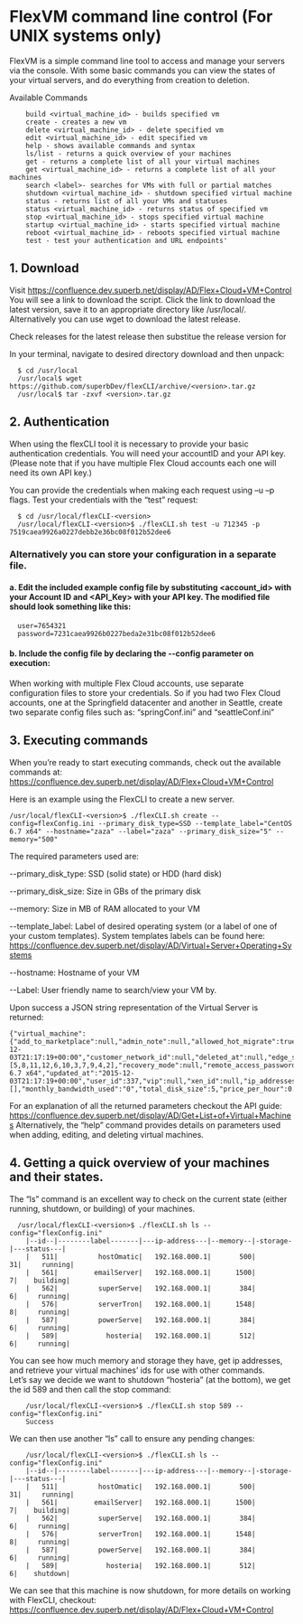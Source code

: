 # FlexVM command line control (For UNIX systems only)

FlexVM is a simple command line tool to access and manage your servers via the console. With some basic commands you can view the states of your virtual servers, and do everything from creation to deletion. 

Available Commands

```
	build <virtual_machine_id> - builds specified vm
	create - creates a new vm
	delete <virtual_machine_id> - delete specified vm
	edit <virtual_machine_id> - edit specified vm
	help - shows available commands and syntax
	ls/list - returns a quick overview of your machines
	get - returns a complete list of all your virtual machines
	get <virtual_machine_id> - returns a complete list of all your machines
	search <label>- searches for VMs with full or partial matches
	shutdown <virtual_machine_id> - shutdown specified virtual machine
	status - returns list of all your VMs and statuses
	status <virtual_machine_id> - returns status of specified vm
	stop <virtual_machine_id> - stops specified virtual machine
	startup <virtual_machine_id> - starts specified virtual machine
	reboot <virtual_machine_id> - reboots specified virtual machine
	test - test your authentication and URL endpoints'
```
	
## 1. Download
Visit https://confluence.dev.superb.net/display/AD/Flex+Cloud+VM+Control
You will see a link to download the script. Click the link to download the latest version, save it to an appropriate directory like /usr/local/. Alternatively you can use wget to download the latest release.

Check releases for the latest release then substitue the release version for <version>

In your terminal, navigate to desired directory download and then unpack:

```
  $ cd /usr/local
  /usr/local$ wget https://github.com/superbDev/flexCLI/archive/<version>.tar.gz
  /usr/local$ tar -zxvf <version>.tar.gz
```

## 2. Authentication
When using the flexCLI tool it is necessary to provide your basic authentication credentials. You will need your accountID and your API key. (Please note that if you have multiple Flex Cloud accounts each one will need its own API key.)

You can provide the credentials when making each request using –u <accountID> –p <API Key> flags. Test your credentials with the “test” request:

```
  $ cd /usr/local/flexCLI-<version> 
  /usr/local/flexCLI-<version>$ ./flexCLI.sh test -u 712345 -p 7519caea9926a0227debb2e36bc08f012b52dee6
```

### Alternatively you can store your configuration in a separate file.

#### a. Edit the included example config file by substituting <account_id> with your Account ID and <API_Key> with your API key. The modified file should look something like this:

```  
  user=7654321
  password=7231caea9926b0227beda2e31bc08f012b52dee6
```
  
#### b. Include the config file by declaring the --config parameter on execution:
 
When working with multiple Flex Cloud accounts, use separate configuration files to store your credentials. So if you had two Flex Cloud accounts, one at the Springfield datacenter and another in Seattle, create two separate config files such as: “springConf.ini” and “seattleConf.ini”

## 3. Executing commands
When you’re ready to start executing commands, check out the available commands at: https://confluence.dev.superb.net/display/AD/Flex+Cloud+VM+Control

Here is an example using the FlexCLI to create a new server. 

 ```
 /usr/local/flexCLI-<version>$ ./flexCLI.sh create --config=flexConfig.ini --primary_disk_type=SSD --template_label="CentOS 6.7 x64" --hostname="zaza" --label="zaza" --primary_disk_size="5" --memory="500"
```  

The required parameters used are:

--primary_disk_type: SSD (solid state) or HDD (hard disk)

--primary_disk_size: Size in GBs of the primary disk

--memory: Size in MB of RAM allocated to your VM

--template_label: Label of desired operating system (or a label of one of your custom templates). System templates labels can be found here: https://confluence.dev.superb.net/display/AD/Virtual+Server+Operating+Systems

--hostname: Hostname of your VM

--Label: User friendly name to search/view your VM by.

Upon success a JSON string representation of the Virtual Server is returned:

```
{"virtual_machine":{"add_to_marketplace":null,"admin_note":null,"allowed_hot_migrate":true,"allowed_swap":true,"booted":false,"built":false,"cores_per_socket":0,"cpu_shares":1,"cpu_sockets":null,"cpu_threads":null,"cpu_units":10,"cpus":1,"created_at":"2015-12-03T21:17:19+00:00","customer_network_id":null,"deleted_at":null,"edge_server_type":null,"enable_autoscale":null,"enable_monitis":null,"firewall_notrack":false,"hostname":"zaza","hypervisor_id":6,"id":685,"identifier":"awtfj2dls1prtf","initial_root_password_encrypted":false,"iso_id":null,"label":"zaza","local_remote_access_ip_address":null,"local_remote_access_port":null,"locked":false,"memory":500,"min_disk_size":5,"note":null,"operating_system":"linux","operating_system_distro":"rhel","preferred_hvs":[5,8,11,12,6,10,3,7,9,4,2],"recovery_mode":null,"remote_access_password":null,"service_password":null,"state":"new","storage_server_type":null,"strict_virtual_machine_id":null,"suspended":false,"template_id":148,"template_label":"CentOS 6.7 x64","updated_at":"2015-12-03T21:17:19+00:00","user_id":337,"vip":null,"xen_id":null,"ip_addresses":[],"monthly_bandwidth_used":"0","total_disk_size":5,"price_per_hour":0.009028340000000001,"price_per_hour_powered_off":0.0013889,"support_incremental_backups":true,"cpu_priority":1}}
 ```

For an explanation of all the returned parameters checkout the API guide: https://confluence.dev.superb.net/display/AD/Get+List+of+Virtual+Machines
Alternatively, the “help” command provides details on parameters used when adding, editing, and deleting virtual machines.

## 4.	Getting a quick overview of your machines and their states.
The “ls” command is an excellent way to check on the current state (either running, shutdown, or building) of your machines.

```
  /usr/local/flexCLI-<version>$ ./flexCLI.sh ls --config="flexConfig.ini"
	|--id--|--------label-------|---ip-address---|--memory--|-storage-|---status---|
	|   511|          hostOmatic|   192.168.000.1|       500|       31|     running|
	|   561|         emailServer|   192.168.000.1|      1500|        7|    building|
	|   562|          superServe|   192.168.000.1|       384|        6|     running|
	|   576|          serverTron|   192.168.000.1|      1548|        8|     running|
	|   587|          powerServe|   192.168.000.1|       384|        6|     running|
	|   589|            hosteria|   192.168.000.1|       512|        6|     running|
```

You can see how much memory and storage they have, get ip addresses, and retrieve your virtual machines’ ids for use with other commands.  
Let’s say we decide we want to shutdown “hosteria” (at the bottom), we get the id 589 and then call the stop command:

``` 
	/usr/local/flexCLI-<version>$ ./flexCLI.sh stop 589 --config="flexConfig.ini"
	Success
```

We can then use another “ls” call to ensure any pending changes:

```
	/usr/local/flexCLI-<version>$ ./flexCLI.sh ls --config="flexConfig.ini"
	|--id--|--------label-------|---ip-address---|--memory--|-storage-|---status---|
	|   511|          hostOmatic|   192.168.000.1|       500|       31|     running|
	|   561|         emailServer|   192.168.000.1|      1500|        7|    building|
	|   562|          superServe|   192.168.000.1|       384|        6|     running|
	|   576|          serverTron|   192.168.000.1|      1548|        8|     running|
	|   587|          powerServe|   192.168.000.1|       384|        6|     running|
	|   589|            hosteria|   192.168.000.1|       512|        6|    shutdown|
```

We can see that this machine is now shutdown, for more details on working with FlexCLI, checkout: https://confluence.dev.superb.net/display/AD/Flex+Cloud+VM+Control


